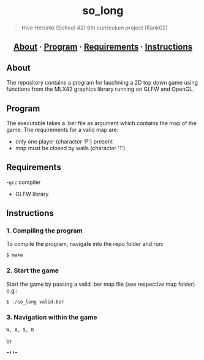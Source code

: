<h1 align="center">so_long</h1>

> Hive Helsinki (School 42) 6th curriculum project (Rank02)

<h2 align="center">
	<a href="#about">About</a>
	<span> · </span>
	<a href="#program">Program</a>
	<span> · </span>
	<a href="#requirements">Requirements</a>
	<span> · </span>
	<a href="#instructions">Instructions</a>
</h2>

## About
The repository contains a program for lauchning a 2D top down game using functions from the MLX42 graphics library running on GLFW and OpenGL.

## Program
The executable takes a .ber file as argument which contains the map of the game. The requirements for a valid map are:
- only one player (character 'P') present
- map must be closed by walls (character '1')

## Requirements
-`gcc` compiler
- GLFW library

## Instructions

### 1. Compiling the program

To compile the program, navigate into the repo folder and run:

```
$ make 
```

### 2. Start the game

Start the game by passing a valid .ber map file (see respective map folder) e.g.:
```
$ ./so_long valid.ber
```

### 3. Navigation within the game

```
W, A, S, D
```
or
```
⬅︎⬆︎⬇︎➡︎
```

